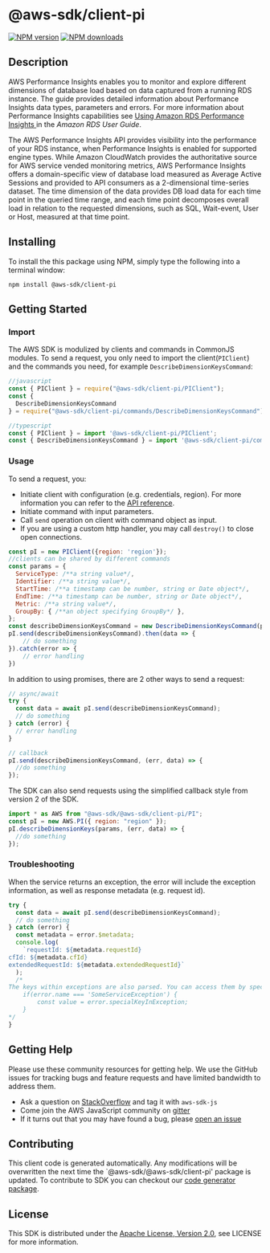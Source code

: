 # @aws-sdk/client-pi

[![NPM version](https://img.shields.io/npm/v/@aws-sdk/client-pi/preview.svg)](https://www.npmjs.com/package/@aws-sdk/client-pi)
[![NPM downloads](https://img.shields.io/npm/dm/@aws-sdk/client-pi.svg)](https://www.npmjs.com/package/@aws-sdk/client-pi)

## Description

<p>AWS Performance Insights enables you to monitor and explore different dimensions of database load based on data captured from a running RDS instance. The guide provides detailed information about Performance Insights data types, parameters and errors. For more information about Performance Insights capabilities see <a href="http://docs.aws.amazon.com/AmazonRDS/latest/UserGuide/USER_PerfInsights.html">Using Amazon RDS Performance Insights </a> in the <i>Amazon RDS User Guide</i>.</p> <p> The AWS Performance Insights API provides visibility into the performance of your RDS instance, when Performance Insights is enabled for supported engine types. While Amazon CloudWatch provides the authoritative source for AWS service vended monitoring metrics, AWS Performance Insights offers a domain-specific view of database load measured as Average Active Sessions and provided to API consumers as a 2-dimensional time-series dataset. The time dimension of the data provides DB load data for each time point in the queried time range, and each time point decomposes overall load in relation to the requested dimensions, such as SQL, Wait-event, User or Host, measured at that time point.</p>

## Installing

To install the this package using NPM, simply type the following into a terminal window:

```
npm install @aws-sdk/client-pi
```

## Getting Started

### Import

The AWS SDK is modulized by clients and commands in CommonJS modules. To send a request, you only need to import the client(`PIClient`) and the commands you need, for example `DescribeDimensionKeysCommand`:

```javascript
//javascript
const { PIClient } = require("@aws-sdk/client-pi/PIClient");
const {
  DescribeDimensionKeysCommand
} = require("@aws-sdk/client-pi/commands/DescribeDimensionKeysCommand");
```

```javascript
//typescript
const { PIClient } = import '@aws-sdk/client-pi/PIClient';
const { DescribeDimensionKeysCommand } = import '@aws-sdk/client-pi/commands/DescribeDimensionKeysCommand';
```

### Usage

To send a request, you:

- Initiate client with configuration (e.g. credentials, region). For more information you can refer to the [API reference][].
- Initiate command with input parameters.
- Call `send` operation on client with command object as input.
- If you are using a custom http handler, you may call `destroy()` to close open connections.

```javascript
const pI = new PIClient({region: 'region'});
//clients can be shared by different commands
const params = {
  ServiceType: /**a string value*/,
  Identifier: /**a string value*/,
  StartTime: /**a timestamp can be number, string or Date object*/,
  EndTime: /**a timestamp can be number, string or Date object*/,
  Metric: /**a string value*/,
  GroupBy: { /**an object specifying GroupBy*/ },
};
const describeDimensionKeysCommand = new DescribeDimensionKeysCommand(params);
pI.send(describeDimensionKeysCommand).then(data => {
    // do something
}).catch(error => {
    // error handling
})
```

In addition to using promises, there are 2 other ways to send a request:

```javascript
// async/await
try {
  const data = await pI.send(describeDimensionKeysCommand);
  // do something
} catch (error) {
  // error handling
}
```

```javascript
// callback
pI.send(describeDimensionKeysCommand, (err, data) => {
  //do something
});
```

The SDK can also send requests using the simplified callback style from version 2 of the SDK.

```javascript
import * as AWS from "@aws-sdk/@aws-sdk/client-pi/PI";
const pI = new AWS.PI({ region: "region" });
pI.describeDimensionKeys(params, (err, data) => {
  //do something
});
```

### Troubleshooting

When the service returns an exception, the error will include the exception information, as well as response metadata (e.g. request id).

```javascript
try {
  const data = await pI.send(describeDimensionKeysCommand);
  // do something
} catch (error) {
  const metadata = error.$metadata;
  console.log(
    `requestId: ${metadata.requestId}
cfId: ${metadata.cfId}
extendedRequestId: ${metadata.extendedRequestId}`
  );
  /*
The keys within exceptions are also parsed. You can access them by specifying exception names:
    if(error.name === 'SomeServiceException') {
        const value = error.specialKeyInException;
    }
*/
}
```

## Getting Help

Please use these community resources for getting help. We use the GitHub issues for tracking bugs and feature requests and have limited bandwidth to address them.

- Ask a question on [StackOverflow](https://stackoverflow.com/questions/tagged/aws-sdk-js) and tag it with `aws-sdk-js`
- Come join the AWS JavaScript community on [gitter](https://gitter.im/aws/aws-sdk-js-v3)
- If it turns out that you may have found a bug, please [open an issue](https://github.com/aws/aws-sdk-js-v3/issues)

## Contributing

This client code is generated automatically. Any modifications will be overwritten the next time the `@aws-sdk/@aws-sdk/client-pi' package is updated. To contribute to SDK you can checkout our [code generator package][].

## License

This SDK is distributed under the
[Apache License, Version 2.0](http://www.apache.org/licenses/LICENSE-2.0),
see LICENSE for more information.

[code generator package]: https://github.com/aws/aws-sdk-js-v3/tree/master/packages/service-types-generator
[api reference]: https://docs.aws.amazon.com/AWSJavaScriptSDK/latest/
